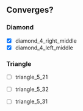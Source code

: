 ## Converges?
### Diamond
* [x] diamond_4_right_middle
* [x] diamond_4_left_middle
### Triangle
* [ ] triangle_5_21
* [ ] triangle_5_32
* [ ] triangle_5_31


